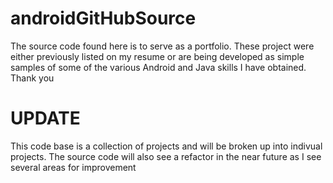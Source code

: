 androidGitHubSource
===================
The source code found here is to serve as a portfolio.
These project were either previously listed on my resume or are being developed as simple samples of some of the various Android and Java skills I have obtained.
Thank you


UPDATE
===================
This code base is a collection of projects and will be broken up into indivual projects. The source code will also see a refactor in the near future as I see several areas for improvement 
